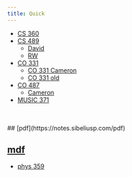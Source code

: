 ```yaml
---
title: Quick
---
```




- [CS 360](https://notes.sibeliusp.com/mdf/1211/cs360/)
- [CS 489](https://notes.sibeliusp.com/pdf/1211/cs479.pdf)
    - [David](https://github.com/RootofalleviI/2021W-temp/tree/master/CS-489)
    - [RW](https://www.richardwu.ca/notes/cs489-notes.pdf)
- [CO 331](https://notes.sibeliusp.com/pdf/1211/co331.pdf)
    - [CO 331 Cameron](https://hextical.github.io/university-notes/year-2/semester-2/CO%20331/co331.pdf)
    - [CO 331 old](https://notes.sibeliusp.com/pdf/1201/co331.pdf)
- [CO 487](https://notes.sibeliusp.com/pdf/1211/co487.pdf)
    - [Cameron](https://hextical.github.io/university-notes/year-3/semester-2/CO%20487/co487.pdf)
- [MUSIC 371](https://notes.sibeliusp.com/mdf/1211/music371/)



<br>
<br>
## [pdf](https://notes.sibeliusp.com/pdf)

## [mdf](https://notes.sibeliusp.com/mdf)

- [phys 359](https://github.com/jensen-lawrence/UWLectureNotes/tree/master/PHYS-359)
